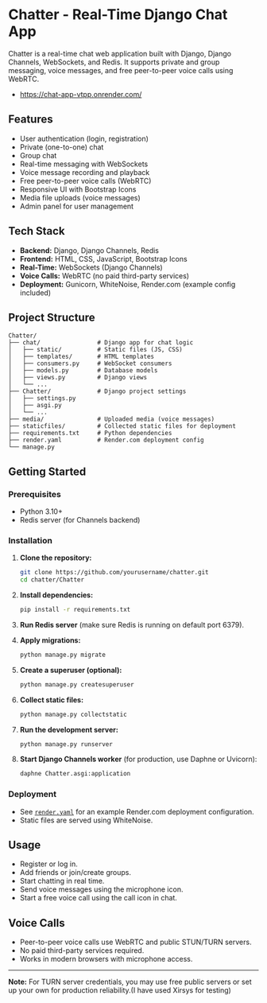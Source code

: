 # Chatter - Real-Time Django Chat App

Chatter is a real-time chat web application built with Django, Django Channels, WebSockets, and Redis. It supports private and group messaging, voice messages, and free peer-to-peer voice calls using WebRTC.
- https://chat-app-vtpp.onrender.com/
  
## Features

- User authentication (login, registration)
- Private (one-to-one) chat
- Group chat
- Real-time messaging with WebSockets
- Voice message recording and playback
- Free peer-to-peer voice calls (WebRTC)
- Responsive UI with Bootstrap Icons
- Media file uploads (voice messages)
- Admin panel for user management

## Tech Stack

- **Backend:** Django, Django Channels, Redis
- **Frontend:** HTML, CSS, JavaScript, Bootstrap Icons
- **Real-Time:** WebSockets (Django Channels)
- **Voice Calls:** WebRTC (no paid third-party services)
- **Deployment:** Gunicorn, WhiteNoise, Render.com (example config included)

## Project Structure

```
Chatter/
├── chat/                # Django app for chat logic
│   ├── static/          # Static files (JS, CSS)
│   ├── templates/       # HTML templates
│   ├── consumers.py     # WebSocket consumers
│   ├── models.py        # Database models
│   ├── views.py         # Django views
│   └── ...
├── Chatter/             # Django project settings
│   ├── settings.py
│   ├── asgi.py
│   └── ...
├── media/               # Uploaded media (voice messages)
├── staticfiles/         # Collected static files for deployment
├── requirements.txt     # Python dependencies
├── render.yaml          # Render.com deployment config
└── manage.py
```

## Getting Started

### Prerequisites

- Python 3.10+
- Redis server (for Channels backend)

### Installation

1. **Clone the repository:**
   ```sh
   git clone https://github.com/yourusername/chatter.git
   cd chatter/Chatter
   ```

2. **Install dependencies:**
   ```sh
   pip install -r requirements.txt
   ```

3. **Run Redis server** (make sure Redis is running on default port 6379).

4. **Apply migrations:**
   ```sh
   python manage.py migrate
   ```

5. **Create a superuser (optional):**
   ```sh
   python manage.py createsuperuser
   ```

6. **Collect static files:**
   ```sh
   python manage.py collectstatic
   ```

7. **Run the development server:**
   ```sh
   python manage.py runserver
   ```

8. **Start Django Channels worker** (for production, use Daphne or Uvicorn):
   ```sh
   daphne Chatter.asgi:application
   ```

### Deployment

- See [`render.yaml`](Chatter/render.yaml) for an example Render.com deployment configuration.
- Static files are served using WhiteNoise.

## Usage

- Register or log in.
- Add friends or join/create groups.
- Start chatting in real time.
- Send voice messages using the microphone icon.
- Start a free voice call using the call icon in chat.

## Voice Calls

- Peer-to-peer voice calls use WebRTC and public STUN/TURN servers.
- No paid third-party services required.
- Works in modern browsers with microphone access.


---

**Note:** For TURN server credentials, you may use free public servers or set up your own for production reliability.(I have used Xirsys for testing)
